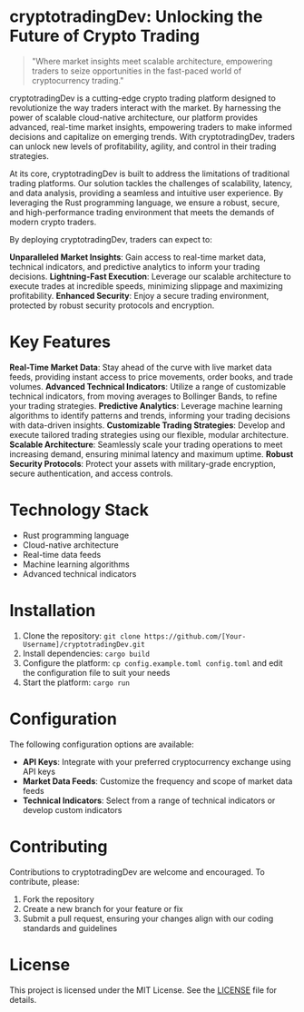 <!-- cryptotradingDev_20250802160723_1469 -->

# cryptotradingDev: Unlocking the Future of Crypto Trading

> "Where market insights meet scalable architecture, empowering traders to seize opportunities in the fast-paced world of cryptocurrency trading."

cryptotradingDev is a cutting-edge crypto trading platform designed to revolutionize the way traders interact with the market. By harnessing the power of scalable cloud-native architecture, our platform provides advanced, real-time market insights, empowering traders to make informed decisions and capitalize on emerging trends. With cryptotradingDev, traders can unlock new levels of profitability, agility, and control in their trading strategies.

At its core, cryptotradingDev is built to address the limitations of traditional trading platforms. Our solution tackles the challenges of scalability, latency, and data analysis, providing a seamless and intuitive user experience. By leveraging the Rust programming language, we ensure a robust, secure, and high-performance trading environment that meets the demands of modern crypto traders.

By deploying cryptotradingDev, traders can expect to:

**Unparalleled Market Insights**: Gain access to real-time market data, technical indicators, and predictive analytics to inform your trading decisions.
**Lightning-Fast Execution**: Leverage our scalable architecture to execute trades at incredible speeds, minimizing slippage and maximizing profitability.
**Enhanced Security**: Enjoy a secure trading environment, protected by robust security protocols and encryption.

# Key Features

**Real-Time Market Data**: Stay ahead of the curve with live market data feeds, providing instant access to price movements, order books, and trade volumes.
**Advanced Technical Indicators**: Utilize a range of customizable technical indicators, from moving averages to Bollinger Bands, to refine your trading strategies.
**Predictive Analytics**: Leverage machine learning algorithms to identify patterns and trends, informing your trading decisions with data-driven insights.
**Customizable Trading Strategies**: Develop and execute tailored trading strategies using our flexible, modular architecture.
**Scalable Architecture**: Seamlessly scale your trading operations to meet increasing demand, ensuring minimal latency and maximum uptime.
**Robust Security Protocols**: Protect your assets with military-grade encryption, secure authentication, and access controls.

# Technology Stack

* Rust programming language
* Cloud-native architecture
* Real-time data feeds
* Machine learning algorithms
* Advanced technical indicators

# Installation

1. Clone the repository: `git clone https://github.com/[Your-Username]/cryptotradingDev.git`
2. Install dependencies: `cargo build`
3. Configure the platform: `cp config.example.toml config.toml` and edit the configuration file to suit your needs
4. Start the platform: `cargo run`

# Configuration

The following configuration options are available:

* **API Keys**: Integrate with your preferred cryptocurrency exchange using API keys
* **Market Data Feeds**: Customize the frequency and scope of market data feeds
* **Technical Indicators**: Select from a range of technical indicators or develop custom indicators

# Contributing

Contributions to cryptotradingDev are welcome and encouraged. To contribute, please:

1. Fork the repository
2. Create a new branch for your feature or fix
3. Submit a pull request, ensuring your changes align with our coding standards and guidelines

# License


This project is licensed under the MIT License. See the [LICENSE](LICENSE) file for details.
